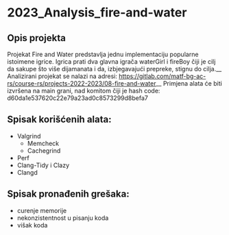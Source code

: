 # 2023_Analysis_fire-and-water

## Opis projekta

Projekat Fire and Water predstavlja jednu implementaciju popularne istoimene igrice. Igrica prati dva glavna igrača waterGirl i fireBoy čiji je cilj da sakupe što više dijamanata i da, izbjegavajući prepreke, stignu do cilja.__ 
Analizirani projekat se nalazi na adresi: https://gitlab.com/matf-bg-ac-rs/course-rs/projects-2022-2023/08-fire-and-water__
Primjena alata će biti izvršena na main grani, nad komitom čiji je hash code: d60da1e537620c22e79a23ad0c8573299d8befa7

## Spisak korišćenih alata:
- Valgrind
   - Memcheck
   - Cachegrind
- Perf
- Clang-Tidy i Clazy
- Clangd

## Spisak pronađenih grešaka:
- curenje memorije
- nekonzistentnost u pisanju koda
- višak koda 
